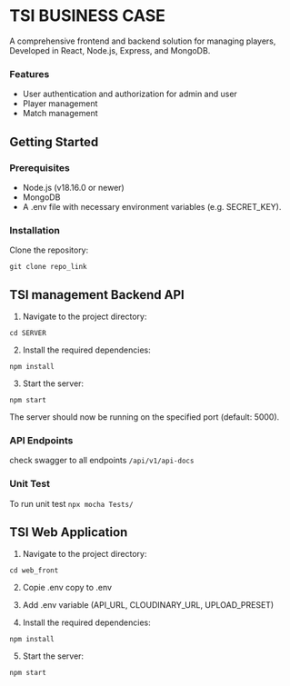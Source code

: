 # TSI BUSINESS CASE


A comprehensive frontend and backend solution for managing players, Developed in React, Node.js, Express, and MongoDB.

### Features

- User authentication and authorization for admin and user
-  Player management
-  Match management


## Getting Started

### Prerequisites

- Node.js (v18.16.0 or newer)
- MongoDB
- A .env file with necessary environment variables (e.g. SECRET_KEY).
  
### Installation

 Clone the repository:
   
``` git clone repo_link ```

## TSI management Backend API

1. Navigate to the project directory:

```cd SERVER```

2. Install the required dependencies:

```npm install```

3. Start the server:

```npm start```

The server should now be running on the specified port (default: 5000).

### API Endpoints

check swagger to all endpoints ``` /api/v1/api-docs ```

### Unit Test

To run unit test ``` npx mocha Tests/ ```

## TSI Web Application

1. Navigate to the project directory:

```cd web_front```

2. Copie .env copy to .env

3. Add .env variable (API_URL, CLOUDINARY_URL, UPLOAD_PRESET)

4. Install the required dependencies:

```npm install```

5. Start the server:

```npm start```
